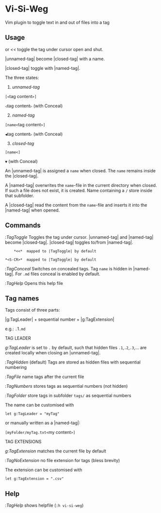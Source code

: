 # Vi-Si-Weg

Vim plugin to toggle text in and out of files into a tag

Usage
-----

*<S-CR>* or *<<*  toggle the tag under cursor open and shut.

|unnamed-tag| become |closed-tag| with a name.

|closed-tag| toggle with |named-tag|.

The three states:

1. *unnamed-tag*

  `[<`tag content`>]`

  `◁`tag content`▷`       (with Conceal)

2. *named-tag*

  `[name<`tag content`>]`

  `◀`tag content`▷`       (with Conceal)

3. *closed-tag*

  `[name<]`

  `▼`                   (with Conceal)

An |unnamed-tag| is assigned a `name` when closed. The `name` remains inside the |closed-tag|.

A |named-tag| overwrites the `name`-file in the current directory when closed. If such a file does not exist, it is created. Name containing a `/` store inside that subfolder.

A |closed-tag| read the content from the `name`-file and inserts it into the |named-tag| when opened.

Commands
--------

:*TagToggle*  Toggles the tag under cursor.
            |unnamed-tag| and |named-tag| become |closed-tag|.
            |closed-tag| toggles to/from |named-tag|.

        *<<*  mapped to |TagToggle| by default

    *<S-CR>*  mapped to |TagToggle| by default

:*TagConceal* Switches on concealed tags. Tag `name` is hidden in |named-tag|. For `.md` files conceal is enabled by default.

:*TagHelp*    Opens this help file


Tag names
---------

Tags consist of three parts:

|g:TagLeader| + sequential number + |g:TagExtension|

e.g.: `.`1`.md`

TAG LEADER

*g:TagLeader* is set to `.` by default, such that hidden files
`.1`,`.2`,`.3`,... are created locally when closing an |unnamed-tag|.

  :*TagHidden*  (default) Tags are stored as hidden files with sequential numbering

  :*TagFile*    name tags after the current file

  :*TagNumbers* stores tags as sequential numbers (not hidden)

  :*TagFolder*  store tags in subfolder `tags/` as sequential numbers

The name can be customised with

  `let g:TagLeader = "myTag"`

or manually written as a |named-tag|:

  `[myFolder/myTag.txt<`my content`>]`

TAG EXTENSIONS

  *g:TagExtension*   matches the current file by default

  :*TagNoExtension*  no file extension for tags (bless brevity)

The extension can be customised with

  `let g:TagExtension = ".csv"`


Help
----

:*TagHelp* shows helpfile (`:h vi-si-weg`)

